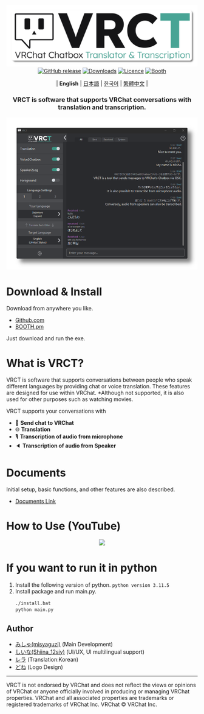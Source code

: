 <div align="center">

![](docs/vrct_logo.png)
[![GitHub release](https://img.shields.io/github/v/release/misyaguziya/VRCT.svg)](https://github.com/misyaguziya/VRCT/releases)
[![Downloads](https://img.shields.io/github/downloads/misyaguziya/VRCT/total)](https://github.com/misyaguziya/VRCT/releases)
[![Licence](https://img.shields.io/github/license/misyaguziya/VRCT)](https://github.com/misyaguziya/VRCT/blob/master/LICENSE)
[![Booth](https://img.shields.io/badge/Store-Booth.pm-red)](https://misyaguziya.booth.pm/items/5155325)

| **English** | [日本語](./README.ja.md) | [한국어](./README.ko.md) | [繁體中文](./README.zh-Hant.md) |

<h3>
VRCT is software that supports VRChat conversations with translation and transcription.
</h3>

![](docs/main_window.png)

<div align="left">

# Download & Install
Download from anywhere you like.
- [Github.com](https://github.com/misyaguziya/VRCT/releases/)
- [BOOTH.pm](https://misyaguziya.booth.pm/items/5155325)

Just download and run the exe.

# What is VRCT?
VRCT is software that supports conversations between people who speak different languages by providing chat or voice translation.
These features are designed for use within VRChat.
*Although not supported, it is also used for other purposes such as watching movies.

VRCT supports your conversations with
- 💬 **Send chat to VRChat**
- 🌐 **Translation**
- 🎙 **Transcription of audio from microphone**
- 🔈 **Transcription of audio from Speaker**

# Documents
Initial setup, basic functions, and other features are also described.
- [Documents Link](https://mzsoftware.notion.site/VRCT-Documents-be79b7a165f64442ad8f326d86c22246?pvs=4)

# How to Use (YouTube)
<div align="center">

[![](https://img.youtube.com/vi/rUTad037n8Q/0.jpg)](https://www.youtube.com/watch?v=rUTad037n8Q)

<div align="left">

# If you want to run it in python
1. Install the following version of python.
    `python version 3.11.5`
2. Install package and run main.py.
    ```bash
    ./install.bat
    python main.py
    ```

## Author
- [みしゃ(misyaguzi)](https://github.com/misyaguziya) (Main Development)
- [しいな(Shiina_12siy)](https://twitter.com/Shiina_12siy) (UI/UX, UI multilingual support)
- [レラ](https://github.com/soumt-r) (Translation:Korean)
- [どね](https://twitter.com/done_vrc) (Logo Design)

---

VRCT is not endorsed by VRChat and does not reflect the views or opinions of VRChat or anyone officially involved in producing or managing VRChat properties. VRChat and all associated properties are trademarks or registered trademarks of VRChat Inc. VRChat © VRChat Inc.